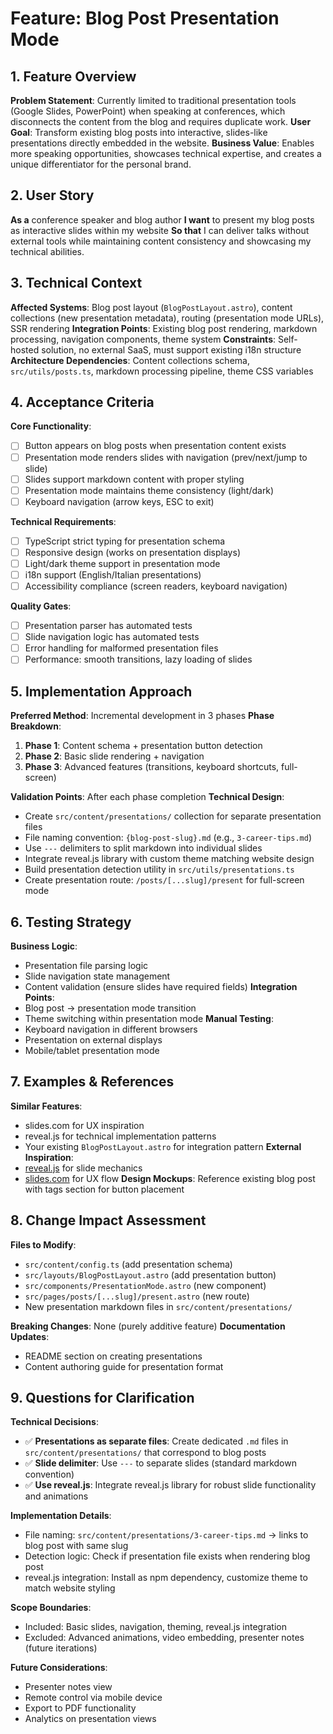 # Feature: Blog Post Presentation Mode

## 1. Feature Overview
**Problem Statement**: Currently limited to traditional presentation tools (Google Slides, PowerPoint) when speaking at conferences, which disconnects the content from the blog and requires duplicate work.
**User Goal**: Transform existing blog posts into interactive, slides-like presentations directly embedded in the website.
**Business Value**: Enables more speaking opportunities, showcases technical expertise, and creates a unique differentiator for the personal brand.

## 2. User Story
**As a** conference speaker and blog author
**I want** to present my blog posts as interactive slides within my website
**So that** I can deliver talks without external tools while maintaining content consistency and showcasing my technical abilities.

## 3. Technical Context
**Affected Systems**: Blog post layout (`BlogPostLayout.astro`), content collections (new presentation metadata), routing (presentation mode URLs), SSR rendering
**Integration Points**: Existing blog post rendering, markdown processing, navigation components, theme system
**Constraints**: Self-hosted solution, no external SaaS, must support existing i18n structure
**Architecture Dependencies**: Content collections schema, `src/utils/posts.ts`, markdown processing pipeline, theme CSS variables

## 4. Acceptance Criteria
**Core Functionality**:
- [ ] Button appears on blog posts when presentation content exists
- [ ] Presentation mode renders slides with navigation (prev/next/jump to slide)
- [ ] Slides support markdown content with proper styling
- [ ] Presentation mode maintains theme consistency (light/dark)
- [ ] Keyboard navigation (arrow keys, ESC to exit)

**Technical Requirements**:
- [ ] TypeScript strict typing for presentation schema
- [ ] Responsive design (works on presentation displays)
- [ ] Light/dark theme support in presentation mode
- [ ] i18n support (English/Italian presentations)
- [ ] Accessibility compliance (screen readers, keyboard navigation)

**Quality Gates**:
- [ ] Presentation parser has automated tests
- [ ] Slide navigation logic has automated tests
- [ ] Error handling for malformed presentation files
- [ ] Performance: smooth transitions, lazy loading of slides

## 5. Implementation Approach
**Preferred Method**: Incremental development in 3 phases
**Phase Breakdown**:
1. **Phase 1**: Content schema + presentation button detection
2. **Phase 2**: Basic slide rendering + navigation
3. **Phase 3**: Advanced features (transitions, keyboard shortcuts, full-screen)

**Validation Points**: After each phase completion
**Technical Design**: 
- Create `src/content/presentations/` collection for separate presentation files
- File naming convention: `{blog-post-slug}.md` (e.g., `3-career-tips.md`)
- Use `---` delimiters to split markdown into individual slides
- Integrate reveal.js library with custom theme matching website design
- Build presentation detection utility in `src/utils/presentations.ts`
- Create presentation route: `/posts/[...slug]/present` for full-screen mode

## 6. Testing Strategy
**Business Logic**: 
- Presentation file parsing logic
- Slide navigation state management
- Content validation (ensure slides have required fields)
**Integration Points**: 
- Blog post -> presentation mode transition
- Theme switching within presentation mode
**Manual Testing**: 
- Keyboard navigation in different browsers
- Presentation on external displays
- Mobile/tablet presentation mode

## 7. Examples & References
**Similar Features**: 
- slides.com for UX inspiration
- reveal.js for technical implementation patterns
- Your existing `BlogPostLayout.astro` for integration pattern
**External Inspiration**: 
- [reveal.js](https://revealjs.com/) for slide mechanics
- [slides.com](https://slides.com/) for UX flow
**Design Mockups**: Reference existing blog post with tags section for button placement

## 8. Change Impact Assessment
**Files to Modify**:
- `src/content/config.ts` (add presentation schema)
- `src/layouts/BlogPostLayout.astro` (add presentation button)
- `src/components/PresentationMode.astro` (new component)
- `src/pages/posts/[...slug]/present.astro` (new route)
- New presentation markdown files in `src/content/presentations/`

**Breaking Changes**: None (purely additive feature)
**Documentation Updates**: 
- README section on creating presentations
- Content authoring guide for presentation format

## 9. Questions for Clarification
**Technical Decisions**: 
- ✅ **Presentations as separate files**: Create dedicated `.md` files in `src/content/presentations/` that correspond to blog posts
- ✅ **Slide delimiter**: Use `---` to separate slides (standard markdown convention)
- ✅ **Use reveal.js**: Integrate reveal.js library for robust slide functionality and animations

**Implementation Details**:
- File naming: `src/content/presentations/3-career-tips.md` → links to blog post with same slug
- Detection logic: Check if presentation file exists when rendering blog post
- reveal.js integration: Install as npm dependency, customize theme to match website styling

**Scope Boundaries**: 
- Included: Basic slides, navigation, theming, reveal.js integration
- Excluded: Advanced animations, video embedding, presenter notes (future iterations)

**Future Considerations**: 
- Presenter notes view
- Remote control via mobile device
- Export to PDF functionality
- Analytics on presentation views